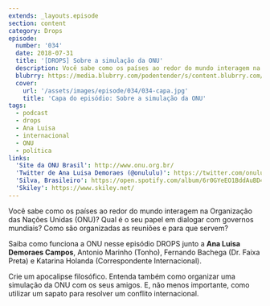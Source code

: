 ```yaml
---
extends: _layouts.episode
section: content
category: Drops
episode:
  number: '034'
  date: 2018-07-31
  title: '[DROPS] Sobre a simulação da ONU'
  description: Você sabe como os países ao redor do mundo interagem na Organização das Nações Unidas (ONU)? Qual é o seu papel em dialogar com governos mundiais? Como são organizadas as reuniões e para que servem? Saiba como funciona a ONU nesse episódio DROPS junto a Ana Luisa Demoraes Campos.
  blubrry: https://media.blubrry.com/podentender/s/content.blubrry.com/podentender/PODEntender_34.mp3
  cover:
    url: '/assets/images/episode/034/034-capa.jpg'
    title: 'Capa do episódio: Sobre a simulação da ONU'
tags:
  - podcast
  - drops
  - Ana Luisa
  - internacional
  - ONU
  - política
links:
  'Site da ONU Brasil': http://www.onu.org.br/
  'Twitter de Ana Luisa Demoraes (@onululu)': https://twitter.com/onululu
  'Silva, Brasileiro': https://open.spotify.com/album/6r0GYeEO1BddAuBD4eM4cq?si=1tTtEqtGTCqSl3IYPQNpNg
  'Skiley': https://www.skiley.net/
---
```

Você sabe como os países ao redor do mundo interagem na Organização das Nações Unidas (ONU)?
Qual é o seu papel em dialogar com governos mundiais? Como são organizadas as reuniões e para que servem?

Saiba como funciona a ONU nesse episódio DROPS junto a **Ana Luisa Demoraes Campos**, Antonio Marinho (Tonho),
Fernando Bachega (Dr. Faixa Preta) e Katarina Holanda (Correspondente Internacional).

Crie um apocalipse filosófico. Entenda também como organizar uma simulação da ONU com os seus amigos.
E, não menos importante, como utilizar um sapato para resolver um conflito internacional.
